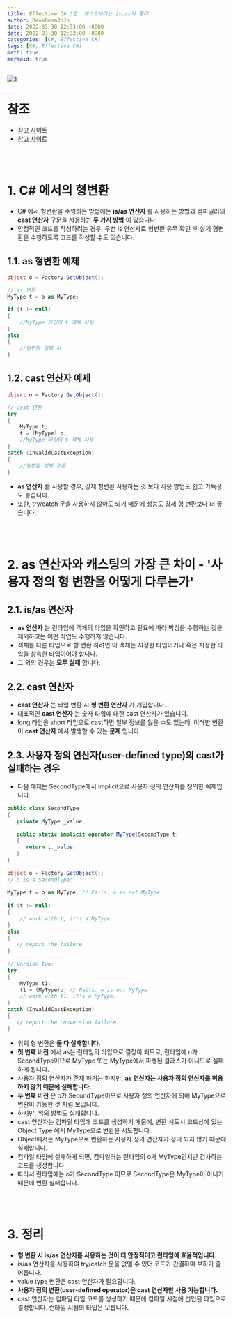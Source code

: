 ```yaml
---
title: Effective C# 3장. 캐스트보다는 is,as가 좋다.
author: BeomBeomJoJo
date: 2022-03-30 12:33:00 +0800
date: 2022-03-30 12:33:00 +0800
categories: [C#, Effective C#]
tags: [C#, Effective C#]
math: true
mermaid: true
---
```


![1](https://user-images.githubusercontent.com/22911504/160802390-fd482e2b-172c-4db3-a5e8-de93ddf84ce0.png)

# **참조**
* [참고 사이트](https://docs.microsoft.com/ko-kr/dotnet/csharp/language-reference/operators/user-defined-conversion-operators)
* [참고 사이트](https://docs.microsoft.com/ko-kr/dotnet/csharp/language-reference/language-specification/conversions#implicit-conversions)

<br>
<br>

# **1. C# 에서의 형변환**
* C# 에서 형변환을 수행하는 방법에는 **is/as 연산자** 를 사용하는 방법과 컴파일러의 **cast 연산자** 구문을 사용하는 **두 가지 방법** 이 있습니다.
* 안정적인 코드를 작성하려는 경우, 우선 is 연산자로 형변환 유무 확인 후 실제 형변환을 수행하도록 코드를 작성할 수도 있습니다.

## **1.1. as 형변환 예제**

```csharp
object o = Factory.GetObject(); 

// as 변환 
MyType t = o as MyType; 

if (t != null) 
{ 
    //MyType 타입의 t 객체 사용 
} 
else
{ 
    //형변환 실패 시 
}
```

## **1.2. cast 연산자 예제**

```csharp
object o = Factory.GetObject(); 

// cast 변환 
try 
{ 
    MyType t; 
    t = (MyType) o; 
    //MyType 타입의 t 객체 사용 
} 
catch (InvalidCastException) 
{ 
    //형변환 실패 오류 
}
```

* **as 연산자** 를 사용할 경우, 강제 형변환 사용하는 것 보다 사용 방법도 쉽고 가독성도 좋습니다.
* 또한, try/catch 문을 사용하지 않아도 되기 때문에 성능도 강제 형 변환보다 더 좋습니다.

<br>
<br>

# **2. as 연산자와 캐스팅의 가장 큰 차이 - '사용자 정의 형 변환을 어떻게 다루는가'**
## **2.1. is/as 연산자**
* **as 연산자** 는 런타임에 객체의 타입을 확인하고 필요에 따라 박싱을 수행하는 것을 제외하고는 어떤 작업도 수행하지 않습니다.
* 객체를 다른 타입으로 형 변환 하려면 이 객체는 지정한 타입이거나 혹은 지정한 타입을 상속한 타입이어야 합니다.
* 그 외의 경우는 **모두 실패** 합니다.

## **2.2. cast 연산자**
* **cast 연산자** 는 타입 변환 시 **형 변환 연산자** 가 개입합니다.
* 대표적인 **cast 연산자** 는 숫자 타입에 대한 cast 연산자가 있습니다.
* long 타입을 short 타입으로 cast하면 일부 정보를 잃을 수도 있는데, 이러한 변환이 **cast 연산자** 에서 발생할 수 있는 **문제** 입니다.

## **2.3. 사용자 정의 연산자(user-defined type)의 cast가 실패하는 경우**
* 다음 예제는 SecondType에서 implicit으로 사용자 정의 연산자를 정의한 예제입니다.

```csharp
public class SecondType
{
   private MyType _value;
 
   public static implicit operator MyType(SecondType t)
   {
      return t._value;
   }
}
 
object o = Factory.GetObject();
// o is a SecondType:
 
MyType t = o as MyType; // Fails. o is not MyType
 
if (t != null)
{
    // work with t, it's a MyType.
}
else
{
   // report the failure.
}
 
// Version two:
try
{
    MyType t1;
    t1 = (MyType)o; // Fails. o is not MyType
    // work with t1, it's a MyType.
}
catch (InvalidCastException)
{
   // report the conversion failure.
}
```

* 위의 형 변환은 **둘 다 실패합니다.**
* **첫 번째 버전** 에서 as는 런타임의 타입으로 결정이 되므로, 런타임에 o가 SecondType이므로 MyType 또는 MyType에서 파생된 클래스가 아니므로 실패하게 됩니다.
* 사용자 정의 연산자가 존재 하기는 하지만, **as 연산자는 사용자 정의 연산자를 허용하지 않기 때문에 실패합니다.**
* **두 번째 버전** 은 o가 SecondType이므로 사용자 정의 연산자에 의해 MyType으로 변환이 가능한 것 처럼 보입니다.
* 하지만, 위의 방법도 실패합니다. 
* cast 연산자는 컴파일 타임에 코드를 생성하기 때문에, 변환 시도시 코드상에 있는 Object Type 에서 MyType으로 변환을 시도합니다.
* Object에서는 MyType으로 변환하는 사용자 정의 연산자가 정의 되지 않기 때문에 실패합니다.
* 컴파일 타임에 실패하게 되면, 컴파일러는 런타임의 o가 MyType인지만 검사하는 코드를 생성합니다.
* 따라서 런타임에는 o가 SecondType 이므로 SecondType은 MyType이 아니기 때문에 변환 실패합니다.

<br>
<br>

# **3. 정리**
* **형 변환 시 is/as 연산자를 사용하는 것이 더 안정적이고 런타임에 효율적입니다.**
* is/as 연산자를 사용하여 try/catch 문을 없앨 수 있어 코드가 간결하며 부하가 줄어듭니다.
* value type 변환은 cast 연산자가 필요합니다.
* **사용자 정의 변환(user-defined operator)은 cast 연산자만 사용 가능합니다.**
* cast 연산자는 컴파일 타임 코드를 생성하기 때문에 컴파일 시점에 선언된 타입으로 결정합니다. 런타임 시점의 타입은 모릅니다.